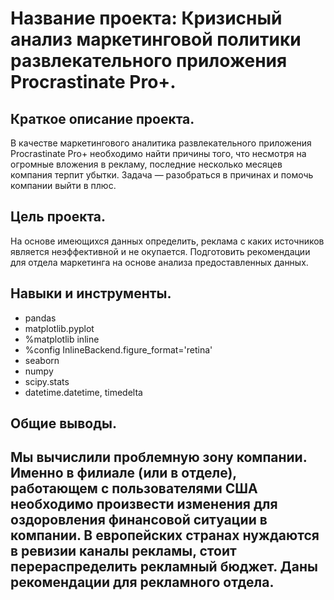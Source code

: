 # Название проекта: Кризисный анализ маркетинговой политики развлекательного приложения Procrastinate Pro+.
## Краткое описание проекта.
В качестве маркетингового аналитика развлекательного приложения Procrastinate Pro+ необходимо найти причины того, что несмотря на огромные вложения в рекламу, последние несколько месяцев компания терпит убытки. Задача — разобраться в причинах и помочь компании выйти в плюс.
## Цель проекта.
На основе имеющихся данных определить, реклама с каких источников является неэффективной и не окупается. Подготовить рекомендации для отдела маркетинга на основе анализа предоставленных данных.
## Навыки и инструменты.
- pandas
- matplotlib.pyplot
- %matplotlib inline
- %config InlineBackend.figure_format='retina'
- seaborn
- numpy 
- scipy.stats 
- datetime.datetime, timedelta

##  Общие выводы.
Мы вычислили проблемную зону компании. Именно в филиале (или в отделе), работающем с пользователями США необходимо произвести изменения для оздоровления финансовой ситуации в компании.
В европейских странах нуждаются в ревизии каналы рекламы, стоит перераспределить рекламный бюджет.
Даны рекомендации для рекламного отдела.
 ---
